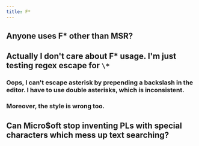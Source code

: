 ```yaml
---
title: F*
---
```


## Anyone uses F* other than MSR?
## Actually I don't care about F\* usage. I'm just testing regex escape for `\*`
### Oops, I can't escape asterisk by prepending a backslash in the editor. I have to use double asterisks, which is inconsistent.
### Moreover, the style is wrong too.
## Can Micro$oft stop inventing PLs with special characters which mess up text searching?
